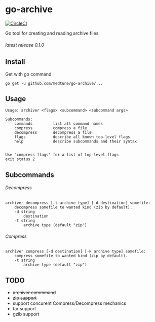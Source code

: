 # go-archive

[![CircleCI](https://circleci.com/gh/medtune/go-archive.svg?style=svg)](https://circleci.com/gh/medtune/go-archive)

Go tool for creating and reading archive files.

###### latest release 0.1.0

## Install

Get with go command

```
go get -u github.com/medtune/go-archive/...
```

## Usage

```
Usage: archiver <flags> <subcommand> <subcommand args>

Subcommands:
	commands         list all command names
	compress         compress a file
	decompress       decompress a file
	flags            describe all known top-level flags
	help             describe subcommands and their syntax


Use "compress flags" for a list of top-level flags
exit status 2
```
## Subcommands

###### Decompress

```
archiver decompress [-t archive type] [-d destination] somefile:
    decompress somefile to wanted kind (zip by default).
    -d string
    	destination
    -t string
    	archive type (default "zip")
```

###### Compress

```
archiver compress [-d destination] [-k archive type] somefile:
    compress somefile to wanted kind (zip by default).
    -t string
    	archive type (default "zip")
```


## TODO

- ~~archiver commmand~~
- ~~zip support~~
- support concurent Compress/Decompress mechanics
- tar support
- gzib support
